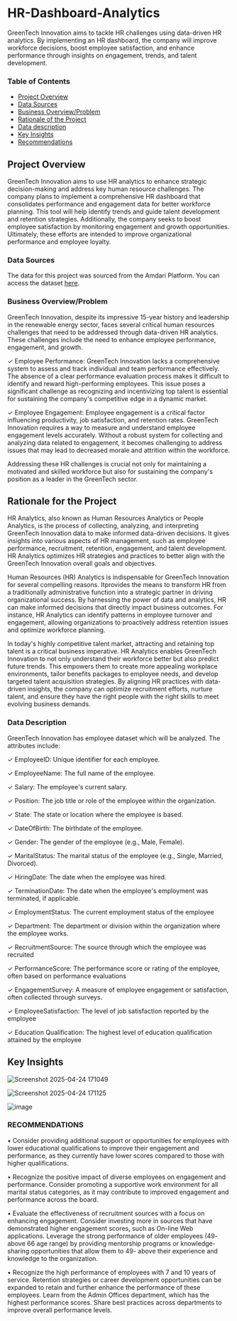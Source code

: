 # HR-Dashboard-Analytics
GreenTech Innovation aims to tackle HR challenges using data-driven HR analytics. By implementing an HR dashboard, the company will improve workforce decisions, boost employee satisfaction, and enhance performance through insights on engagement, trends, and talent development.

### Table of Contents
- [Project Overview](#project-overview)
- [Data Sources](#data-sources)
- [Business Overview/Problem](#business-overview/problem)
- [Rationale of the Project](#rationale-of-the-project)
- [Data description](#data-description)
- [Key Insights](#key-insights)
- [Recommendations](#reccommendations)

## Project Overview
GreenTech Innovation aims to use HR analytics to enhance strategic decision-making and address key human resource challenges. The company plans to implement a comprehensive HR dashboard that consolidates performance and engagement data for better workforce planning. This tool will help identify trends and guide talent development and retention strategies. Additionally, the company seeks to boost employee satisfaction by monitoring engagement and growth opportunities. Ultimately, these efforts are intended to improve organizational performance and employee loyalty.
 
 
 ### Data Sources

The data for this project was sourced from the Amdari Platform. You can access the dataset [here](https://api.amdari.io/dataset/127/HR%20Dataset.csv).
 
### Business Overview/Problem
 
 GreenTech Innovation, despite its impressive 15-year history and leadership in the renewable energy sector, faces several critical human resources challenges that need to be addressed through data-driven HR analytics. These challenges include the need to enhance employee performance, engagement, and growth. 

✓ Employee Performance: GreenTech Innovation lacks a comprehensive system to assess and track individual and team performance effectively. The absence of a clear performance evaluation process makes it difficult to identify and reward high-performing employees. This issue poses a significant challenge as recognizing and incentivizing top talent is essential for sustaining the company's competitive edge in a dynamic market.
 
✓ Employee Engagement: Employee engagement is a critical factor influencing productivity, job satisfaction, and retention rates. GreenTech Innovation requires a way to measure and understand employee engagement levels accurately. Without a robust system for collecting and analyzing data related to engagement, it becomes challenging to address issues that may lead to decreased morale and attrition within the workforce.
 

Addressing these HR challenges is crucial not only for maintaining a motivated and skilled workforce but also for sustaining the company's position as a leader in the GreenTech sector.

## Rationale for the Project

HR Analytics, also known as Human Resources Analytics or People Analytics, is the process of collecting, analyzing, and interpreting GreenTech Innovation data to make informed data-driven decisions. It gives insights into various aspects of HR management, such as employee performance, recruitment, retention, engagement, and talent development. HR Analytics optimizes HR strategies and practices to better align with the GreenTech Innovation overall goals and objectives.

Human Resources (HR) Analytics is indispensable for GreenTech Innovation for several compelling reasons. Itprovides the means to transform HR from a traditionally administrative function into a strategic partner in driving organizational success. By harnessing the power of data and analytics, HR can make informed decisions that directly impact business outcomes. For instance, HR Analytics can identify patterns in employee turnover and engagement, allowing organizations to proactively address retention issues and optimize workforce planning. 

In today's highly competitive talent market, attracting and retaining top talent is a critical business imperative. HR Analytics enables GreenTech Innovation to not only understand their workforce better but also predict future trends. This empowers them to create more appealing workplace environments, tailor benefits packages to employee needs, and develop targeted talent acquisition strategies. By aligning HR practices with data-driven insights, the company can optimize recruitment efforts, nurture talent, and ensure they have the right people with the right skills to meet evolving business demands.


### Data Description

GreenTech Innovation has employee dataset which will be analyzed. The attributes include: 

✓ EmployeeID: Unique identifier for each employee.

✓ EmployeeName: The full name of the employee.

✓ Salary: The employee's current salary.

✓ Position: The job title or role of the employee within the organization.

✓ State: The state or location where the employee is based.

✓ DateOfBirth: The birthdate of the employee.

✓ Gender: The gender of the employee (e.g., Male, Female).

✓ MaritalStatus: The marital status of the employee (e.g., Single, Married, Divorced).

✓ HiringDate: The date when the employee was hired.

✓ TerminationDate: The date when the employee's employment was terminated, if applicable.

✓ EmploymentStatus: The current employment status of the employee

✓ Department: The department or division within the organization where the employee works.

✓ RecruitmentSource: The source through which the employee was recruited

✓ PerformanceScore: The performance score or rating of the employee, often based on performance evaluations

✓ EngagementSurvey: A measure of employee engagement or satisfaction, often collected through surveys.

✓ EmployeeSatisfaction: The level of job satisfaction reported by the employee

✓ Education Qualification: The highest level of education qualification attained by the employee


## Key Insights

![Screenshot 2025-04-24 171049](https://github.com/user-attachments/assets/97d10818-56aa-455d-b313-f06aa9ec2a9d)


![Screenshot 2025-04-24 171125](https://github.com/user-attachments/assets/db8ceb64-00a6-4ba4-9157-86f6e3ebc714)


![image](https://github.com/user-attachments/assets/3ea07951-3911-4f21-8243-3a34b375d1cf)



### RECOMMENDATIONS

•	Consider providing additional support or opportunities for employees with lower educational qualifications to improve their engagement and performance, as they currently have lower scores compared to those with higher qualifications.

•	Recognize the positive impact of diverse employees on engagement and performance. Consider promoting a supportive work environment for all marital status categories, as it may contribute to improved engagement and performance across the board.

•	Evaluate the effectiveness of recruitment sources with a focus on enhancing engagement. Consider investing more in sources that have demonstrated higher engagement scores, such as On-Iine Web applications. Leverage the strong performance of older employees (49- above 66 age range) by providing mentorship programs or knowledge-sharing opportunities that allow them to 49- above their experience and knowledge to the organization.

•	Recognize the high performance of employees with 7 and 10 years of service. Retention strategies or career development opportunities can be expanded to retain and further enhance the performance of these employees. Learn from the Admin Offices department, which has the highest performance scores. Share best practices across departments to improve overall performance levels.

